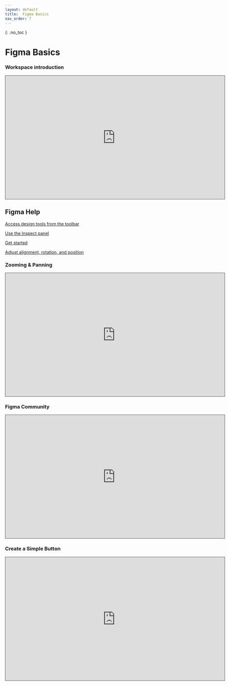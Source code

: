 ```yaml
---
layout: default
title:  Figma Basics
nav_order: 7
---
```


{: .no_toc }

# Figma Basics

### Workspace introduction

<iframe src="https://solent.cloud.panopto.eu/Panopto/Pages/Embed.aspx?id=17cdf070-ea78-450f-bc5d-af4d00b6f1a5&autoplay=false&offerviewer=true&showtitle=true&showbrand=true&captions=true&interactivity=all" height="405" width="720" style="border: 1px solid #464646;" allowfullscreen allow="autoplay"></iframe>

## Figma Help

[Access design tools from the toolbar](https://help.figma.com/hc/en-us/articles/360041064174-Access-design-tools-from-the-toolbar)

[Use the Inspect panel](https://help.figma.com/hc/en-us/articles/360055203533-Use-the-Inspect-panel)

[Get started](https://help.figma.com/hc/en-us/categories/360002042553-Figma-design#Get-started)

[Adjust alignment, rotation, and position](https://help.figma.com/hc/en-us/articles/360039956914-Adjust-alignment-rotation-and-position)

### Zooming & Panning

<iframe src="https://solent.cloud.panopto.eu/Panopto/Pages/Embed.aspx?id=1f929c4c-2a0d-4c7d-8bc2-af4d00b6f9a6&autoplay=false&offerviewer=true&showtitle=true&showbrand=true&captions=true&interactivity=all" height="405" width="720" style="border: 1px solid #464646;" allowfullscreen allow="autoplay"></iframe>



### Figma Community

<iframe src="https://solent.cloud.panopto.eu/Panopto/Pages/Embed.aspx?id=7d76a78a-9bad-4489-9da5-af4d00d00120&autoplay=false&offerviewer=true&showtitle=true&showbrand=true&captions=true&interactivity=all" height="405" width="720" style="border: 1px solid #464646;" allowfullscreen allow="autoplay"></iframe>

### Create a Simple Button

<iframe src="https://solent.cloud.panopto.eu/Panopto/Pages/Embed.aspx?id=3a99f02f-9b3c-4cc5-acf4-af4d00e60a4d&autoplay=false&offerviewer=true&showtitle=true&showbrand=true&captions=true&interactivity=all" height="405" width="720" style="border: 1px solid #464646;" allowfullscreen allow="autoplay"></iframe>


